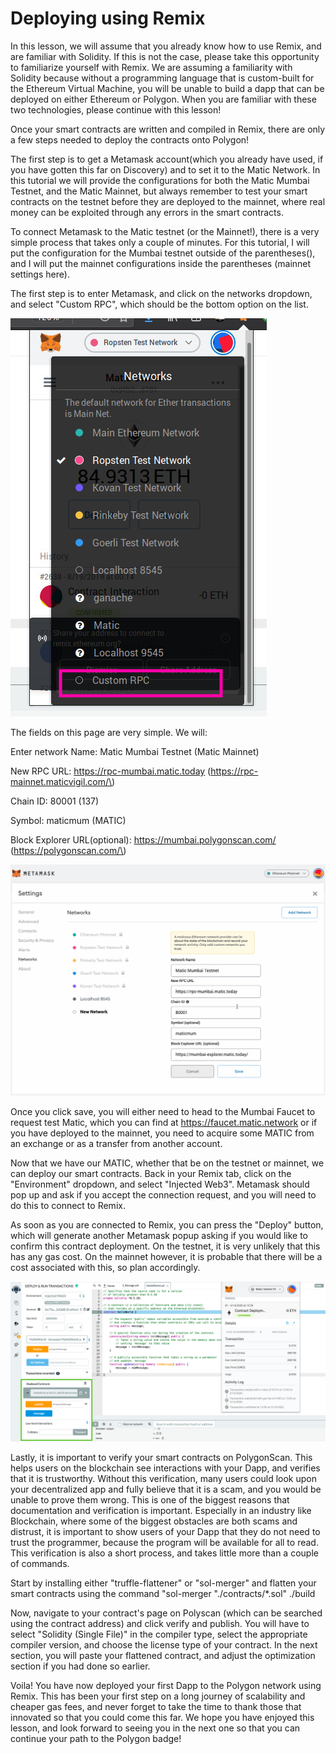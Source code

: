 # Deploying using Remix

In this lesson, we will assume that you already know how to use Remix, and are familiar with Solidity. If this is not the case, please take this opportunity to familiarize yourself with Remix. We are assuming a familiarity with Solidity because without a programming language that is custom-built for the Ethereum Virtual Machine, you will be unable to build a dapp that can be deployed on either Ethereum or Polygon. When you are familiar with these two technologies, please continue with this lesson!

Once your smart contracts are written and compiled in Remix, there are only a few steps needed to deploy the contracts onto Polygon! 

The first step is to get a Metamask account\(which you already have used, if you have gotten this far on Discovery\) and to set it to the Matic Network. In this tutorial we will provide the configurations for both the Matic Mumbai Testnet, and the Matic Mainnet, but always remember to test your smart contracts on the testnet before they are deployed to the mainnet, where real money can be exploited through any errors in the smart contracts.

To connect Metamask to the Matic testnet \(or the Mainnet!\), there is a very simple process that takes only a couple of minutes. For this tutorial, I will put the configuration for the Mumbai testnet outside of the parentheses\(\), and I will put the mainnet configurations inside the parentheses \(mainnet settings here\). 

The first step is to enter Metamask, and click on the networks dropdown, and select "Custom RPC", which should be the bottom option on the list. 

![](../../../../.gitbook/assets/image%20%281%29.png)

The fields on this page are very simple. We will:

Enter network Name: Matic Mumbai Testnet \(Matic Mainnet\)

New RPC URL: https://rpc-mumbai.matic.today \(https://rpc-mainnet.maticvigil.com/\)

Chain ID: 80001 \(137\)

Symbol: maticmum \(MATIC\)

Block Explorer URL\(optional\): https://mumbai.polygonscan.com/ \(https://polygonscan.com/\)

![](../../../../.gitbook/assets/image%20%282%29.png)

Once you click save, you will either need to head to the Mumbai Faucet to request test Matic, which you can find at https://faucet.matic.network or if you have deployed to the mainnet, you need to acquire some MATIC from an exchange or as a transfer from another account. 

Now that we have our MATIC, whether that be on the testnet or mainnet, we can deploy our smart contracts. Back in your Remix tab, click on the "Environment" dropdown, and select "Injected Web3". Metamask should pop up and ask if you accept the connection request, and you will need to do this to connect to Remix. 

As soon as you are connected to Remix, you can press the "Deploy" button, which will generate another Metamask popup asking if you would like to confirm this contract deployment. On the testnet, it is very unlikely that this has any gas cost. On the mainnet however, it is probable that there will be a cost associated with this, so plan accordingly. 

![An example of a &quot;HelloWorld&quot; contract deployed on the Matic Testnet](../../../../.gitbook/assets/image%20%283%29.png)

Lastly, it is important to verify your smart contracts on PolygonScan. This helps users on the blockchain see interactions with your Dapp, and verifies that it is trustworthy. Without this verification, many users could look upon your decentralized app and fully believe that it is a scam, and you would be unable to prove them wrong. This is one of the biggest reasons that documentation and verification is important. Especially in an industry like Blockchain, where some of the biggest obstacles are both scams and distrust, it is important to show users of your Dapp that they do not need to trust the programmer, because the program will be available for all to read. This verification is also a short process, and takes little more than a couple of commands.

Start by installing either "truffle-flattener" or "sol-merger" and flatten your smart contracts using the command "sol-merger \"./contracts/\*.sol\" ./build

Now, navigate to your contract's page on Polyscan \(which can be searched using the contract address\) and click verify and publish. You will have to select "Solidity \(Single File\)" in the compiler type, select the appropriate compiler version, and choose the license type of your contract. In the next section, you will paste your flattened contract, and adjust the optimization section if you had done so earlier. 

Voila! You have now deployed your first Dapp to the Polygon network using Remix. This has been your first step on a long journey of scalability and cheaper gas fees, and never forget to take the time to thank those that innovated so that you could come this far. We hope you have enjoyed this lesson, and look forward to seeing you in the next one so that you can continue your path to the Polygon badge!

